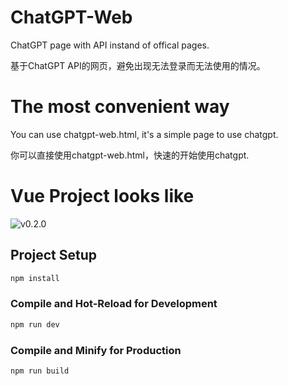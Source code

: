 # ChatGPT-Web
ChatGPT page with API instand of offical pages.

基于ChatGPT API的网页，避免出现无法登录而无法使用的情况。

# The most convenient way

You can use chatgpt-web.html, it's a simple page to use chatgpt.

你可以直接使用chatgpt-web.html，快速的开始使用chatgpt.

# Vue Project looks like

![v0.2.0](https://github.com/SmileBuild/ChatGPT-Web/blob/main/images/ChatGPT020.png)

## Project Setup

```sh
npm install
```

### Compile and Hot-Reload for Development

```sh
npm run dev
```

### Compile and Minify for Production

```sh
npm run build
```